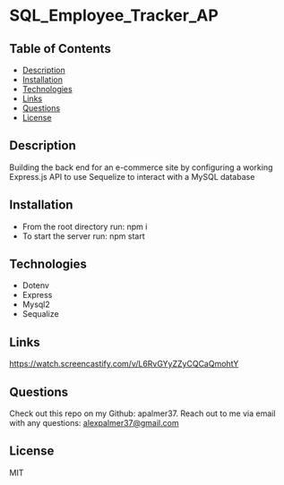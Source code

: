 # SQL_Employee_Tracker_AP

## Table of Contents
* [Description](#description)
* [Installation](#installation)
* [Technologies](#technologies)
* [Links](#links)
* [Questions](#questions)
* [License](#license)

## Description
Building the back end for an e-commerce site by configuring a working Express.js API to use Sequelize to interact with a MySQL database

## Installation
* From the root directory run: npm i
* To start the server run: npm start

## Technologies
* Dotenv
* Express
* Mysql2
* Sequalize

## Links
https://watch.screencastify.com/v/L6RvGYyZZyCQCaQmohtY

## Questions
Check out this repo on my Github: apalmer37.
Reach out to me via email with any questions: alexpalmer37@gmail.com

## License
MIT